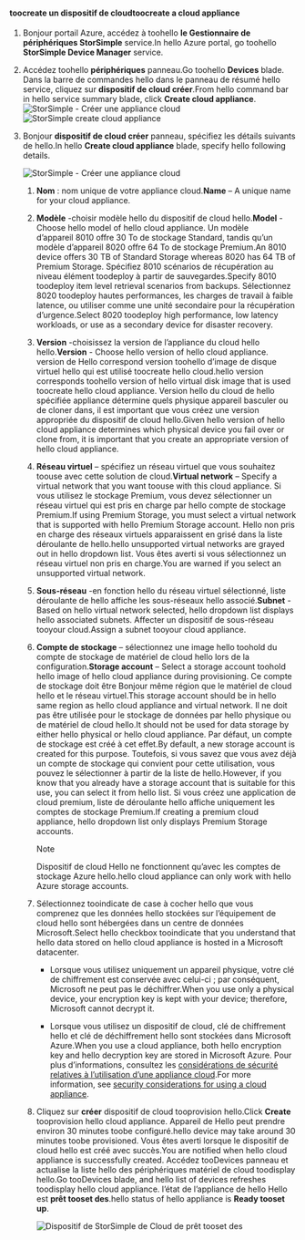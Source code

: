 #### <a name="toocreate-a-cloud-appliance"></a><span data-ttu-id="0724f-101">toocreate un dispositif de cloud</span><span class="sxs-lookup"><span data-stu-id="0724f-101">toocreate a cloud appliance</span></span>

1. <span data-ttu-id="0724f-102">Bonjour portail Azure, accédez à toohello **le Gestionnaire de périphériques StorSimple** service.</span><span class="sxs-lookup"><span data-stu-id="0724f-102">In hello Azure portal, go toohello **StorSimple Device Manager** service.</span></span>
2. <span data-ttu-id="0724f-103">Accédez toohello **périphériques** panneau.</span><span class="sxs-lookup"><span data-stu-id="0724f-103">Go toohello **Devices** blade.</span></span> <span data-ttu-id="0724f-104">Dans la barre de commandes hello dans le panneau de résumé hello service, cliquez sur **dispositif de cloud créer**.</span><span class="sxs-lookup"><span data-stu-id="0724f-104">From hello command bar in hello service summary blade, click **Create cloud appliance**.</span></span>
    <span data-ttu-id="0724f-105">![StorSimple - Créer une appliance cloud](./media/storsimple-8000-create-cloud-appliance-u2/sca-create1.png)</span><span class="sxs-lookup"><span data-stu-id="0724f-105">![StorSimple create cloud appliance](./media/storsimple-8000-create-cloud-appliance-u2/sca-create1.png)</span></span>
3. <span data-ttu-id="0724f-106">Bonjour **dispositif de cloud créer** panneau, spécifiez les détails suivants de hello.</span><span class="sxs-lookup"><span data-stu-id="0724f-106">In hello **Create cloud appliance** blade, specify hello following details.</span></span>
   
    ![StorSimple - Créer une appliance cloud](./media/storsimple-8000-create-cloud-appliance-u2/sca-create2m.png)
   
   1. <span data-ttu-id="0724f-108">**Nom** : nom unique de votre appliance cloud.</span><span class="sxs-lookup"><span data-stu-id="0724f-108">**Name** – A unique name for your cloud appliance.</span></span>
   2. <span data-ttu-id="0724f-109">**Modèle** -choisir modèle hello du dispositif de cloud hello.</span><span class="sxs-lookup"><span data-stu-id="0724f-109">**Model** - Choose hello model of hello cloud appliance.</span></span> <span data-ttu-id="0724f-110">Un modèle d’appareil 8010 offre 30 To de stockage Standard, tandis qu’un modèle d’appareil 8020 offre 64 To de stockage Premium.</span><span class="sxs-lookup"><span data-stu-id="0724f-110">An 8010 device offers 30 TB of Standard Storage whereas 8020 has 64 TB of Premium Storage.</span></span> <span data-ttu-id="0724f-111">Spécifiez 8010 scénarios de récupération au niveau élément toodeploy à partir de sauvegardes.</span><span class="sxs-lookup"><span data-stu-id="0724f-111">Specify 8010 toodeploy item level retrieval scenarios from backups.</span></span> <span data-ttu-id="0724f-112">Sélectionnez 8020 toodeploy hautes performances, les charges de travail à faible latence, ou utiliser comme une unité secondaire pour la récupération d’urgence.</span><span class="sxs-lookup"><span data-stu-id="0724f-112">Select 8020 toodeploy high performance, low latency workloads, or use as a secondary device for disaster recovery.</span></span>
   3. <span data-ttu-id="0724f-113">**Version** -choisissez la version de l’appliance du cloud hello hello.</span><span class="sxs-lookup"><span data-stu-id="0724f-113">**Version** - Choose hello version of hello cloud appliance.</span></span> <span data-ttu-id="0724f-114">version de Hello correspond version toohello d’image de disque virtuel hello qui est utilisé toocreate hello cloud.</span><span class="sxs-lookup"><span data-stu-id="0724f-114">hello version corresponds toohello version of hello virtual disk image that is used toocreate hello cloud appliance.</span></span> <span data-ttu-id="0724f-115">Version hello du cloud de hello spécifiée appliance détermine quels physique appareil basculer ou de cloner dans, il est important que vous créez une version appropriée du dispositif de cloud hello.</span><span class="sxs-lookup"><span data-stu-id="0724f-115">Given hello version of hello cloud appliance determines which physical device you fail over or clone from, it is important that you create an appropriate version of hello cloud appliance.</span></span>
   4. <span data-ttu-id="0724f-116">**Réseau virtuel** – spécifiez un réseau virtuel que vous souhaitez toouse avec cette solution de cloud.</span><span class="sxs-lookup"><span data-stu-id="0724f-116">**Virtual network** – Specify a virtual network that you want toouse with this cloud appliance.</span></span> <span data-ttu-id="0724f-117">Si vous utilisez le stockage Premium, vous devez sélectionner un réseau virtuel qui est pris en charge par hello compte de stockage Premium.</span><span class="sxs-lookup"><span data-stu-id="0724f-117">If using Premium Storage, you must select a virtual network that is supported with hello Premium Storage account.</span></span> <span data-ttu-id="0724f-118">Hello non pris en charge des réseaux virtuels apparaissent en grisé dans la liste déroulante de hello.</span><span class="sxs-lookup"><span data-stu-id="0724f-118">hello unsupported virtual networks are grayed out in hello dropdown list.</span></span> <span data-ttu-id="0724f-119">Vous êtes averti si vous sélectionnez un réseau virtuel non pris en charge.</span><span class="sxs-lookup"><span data-stu-id="0724f-119">You are warned if you select an unsupported virtual network.</span></span>
   5. <span data-ttu-id="0724f-120">**Sous-réseau** -en fonction hello du réseau virtuel sélectionné, liste déroulante de hello affiche les sous-réseaux hello associé.</span><span class="sxs-lookup"><span data-stu-id="0724f-120">**Subnet** - Based on hello virtual network selected, hello dropdown list displays hello associated subnets.</span></span> <span data-ttu-id="0724f-121">Affecter un dispositif de sous-réseau tooyour cloud.</span><span class="sxs-lookup"><span data-stu-id="0724f-121">Assign a subnet tooyour cloud appliance.</span></span>
   6. <span data-ttu-id="0724f-122">**Compte de stockage** – sélectionnez une image hello toohold du compte de stockage de matériel de cloud hello lors de la configuration.</span><span class="sxs-lookup"><span data-stu-id="0724f-122">**Storage account** – Select a storage account toohold hello image of hello cloud appliance during provisioning.</span></span> <span data-ttu-id="0724f-123">Ce compte de stockage doit être Bonjour même région que le matériel de cloud hello et le réseau virtuel.</span><span class="sxs-lookup"><span data-stu-id="0724f-123">This storage account should be in hello same region as hello cloud appliance and virtual network.</span></span> <span data-ttu-id="0724f-124">Il ne doit pas être utilisée pour le stockage de données par hello physique ou de matériel de cloud hello.</span><span class="sxs-lookup"><span data-stu-id="0724f-124">It should not be used for data storage by either hello physical or hello cloud appliance.</span></span> <span data-ttu-id="0724f-125">Par défaut, un compte de stockage est créé à cet effet.</span><span class="sxs-lookup"><span data-stu-id="0724f-125">By default, a new storage account is created for this purpose.</span></span> <span data-ttu-id="0724f-126">Toutefois, si vous savez que vous avez déjà un compte de stockage qui convient pour cette utilisation, vous pouvez le sélectionner à partir de la liste de hello.</span><span class="sxs-lookup"><span data-stu-id="0724f-126">However, if you know that you already have a storage account that is suitable for this use, you can select it from hello list.</span></span> <span data-ttu-id="0724f-127">Si vous créez une application de cloud premium, liste de déroulante hello affiche uniquement les comptes de stockage Premium.</span><span class="sxs-lookup"><span data-stu-id="0724f-127">If creating a premium cloud appliance, hello dropdown list only displays Premium Storage accounts.</span></span>
      
      > [!NOTE]
      > <span data-ttu-id="0724f-128">Dispositif de cloud Hello ne fonctionnent qu’avec les comptes de stockage Azure hello.</span><span class="sxs-lookup"><span data-stu-id="0724f-128">hello cloud appliance can only work with hello Azure storage accounts.</span></span>
    
   7. <span data-ttu-id="0724f-129">Sélectionnez tooindicate de case à cocher hello que vous comprenez que les données hello stockées sur l’équipement de cloud hello sont hébergées dans un centre de données Microsoft.</span><span class="sxs-lookup"><span data-stu-id="0724f-129">Select hello checkbox tooindicate that you understand that hello data stored on hello cloud appliance is hosted in a Microsoft datacenter.</span></span>
       * <span data-ttu-id="0724f-130">Lorsque vous utilisez uniquement un appareil physique, votre clé de chiffrement est conservée avec celui-ci ; par conséquent, Microsoft ne peut pas le déchiffrer.</span><span class="sxs-lookup"><span data-stu-id="0724f-130">When you use only a physical device, your encryption key is kept with your device; therefore, Microsoft cannot decrypt it.</span></span>

       * <span data-ttu-id="0724f-131">Lorsque vous utilisez un dispositif de cloud, clé de chiffrement hello et clé de déchiffrement hello sont stockées dans Microsoft Azure.</span><span class="sxs-lookup"><span data-stu-id="0724f-131">When you use a cloud appliance, both hello encryption key and hello decryption key are stored in Microsoft Azure.</span></span> <span data-ttu-id="0724f-132">Pour plus d’informations, consultez les [considérations de sécurité relatives à l’utilisation d’une appliance cloud](../articles/storsimple/storsimple-security.md#storsimple-virtual-device-security).</span><span class="sxs-lookup"><span data-stu-id="0724f-132">For more information, see [security considerations for using a cloud appliance](../articles/storsimple/storsimple-security.md#storsimple-virtual-device-security).</span></span>
   8. <span data-ttu-id="0724f-133">Cliquez sur **créer** dispositif de cloud tooprovision hello.</span><span class="sxs-lookup"><span data-stu-id="0724f-133">Click **Create** tooprovision hello cloud appliance.</span></span> <span data-ttu-id="0724f-134">Appareil de Hello peut prendre environ 30 minutes toobe configuré.</span><span class="sxs-lookup"><span data-stu-id="0724f-134">hello device may take around 30 minutes toobe provisioned.</span></span> <span data-ttu-id="0724f-135">Vous êtes averti lorsque le dispositif de cloud hello est créé avec succès.</span><span class="sxs-lookup"><span data-stu-id="0724f-135">You are notified when hello cloud appliance is successfully created.</span></span> <span data-ttu-id="0724f-136">Accédez tooDevices panneau et actualise la liste hello des périphériques matériel de cloud toodisplay hello.</span><span class="sxs-lookup"><span data-stu-id="0724f-136">Go tooDevices blade, and hello list of devices refreshes toodisplay hello cloud appliance.</span></span> <span data-ttu-id="0724f-137">l’état de l’appliance de hello Hello est **prêt tooset des**.</span><span class="sxs-lookup"><span data-stu-id="0724f-137">hello status of hello appliance is **Ready tooset up**.</span></span>
      
      ![Dispositif de StorSimple de Cloud de prêt tooset des](./media/storsimple-8000-create-cloud-appliance-u2/sca-create3.png)

